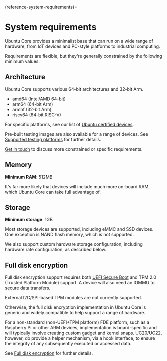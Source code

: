 (reference-system-requirements)=
# System requirements

Ubuntu Core provides a minimalist base that can run on a wide range of hardware, from IoT devices and PC-style platforms to industrial computing. 

Requirements are flexible, but they're generally constrained by the following minimum values.

## Architecture

Ubuntu Core supports various 64-bit architectures and 32-bit Arm.

- amd64 (Intel/AMD 64-bit)
- arm64 (64-bit Arm)
- armhf (32-bit Arm)
- riscv64 (64-bit RISC-V)

For specific platforms, see our list of [Ubuntu certified devices](https://ubuntu.com/certified/iot).

Pre-built testing images are also available for a range of devices. See [Supported testing platforms](/reference/testing-platforms) for further details.

[Get in touch](https://ubuntu.com/core/contact-us?product=core-overview) to discuss more constrained or specific requirements.

## Memory

**Minimum RAM**: 512MB

It's far more likely that devices will include much more on-board RAM, which Ubuntu Core can take full advantage of.

## Storage

**Minimum storage**: 1GB

Most storage devices are supported, including eMMC and SSD devices. One exception is NAND flash memory, which is not supported.

We also support custom hardware storage configuration, including hardware rate configuration, as described below.

## Full disk encryption

Full disk encryption support requires both [UEFI Secure Boot](https://wiki.ubuntu.com/UEFI/SecureBoot) and TPM 2.0 (Trusted Platform Module) support. A device will also need an IOMMU to secure data transfers.

External I2C/SPI-based TPM modules are not currently supported.

Otherwise, the full disk encryption implementation in Ubuntu Core is generic and widely compatible to help support a range of hardware. 

For a non-standard (non-UEFI+TPM platform) FDE platform, such as a Raspberry Pi or other ARM devices, implementation is board-specific and will typically involve creating custom gadget and kernel snaps. UC20/UC22, however, do provide a helper mechanism, via a hook interface, to ensure the integrity of any subsequently executed or accessed data. 

See [Full disk encryption](/explanation/full-disk-encryption) for further details.

